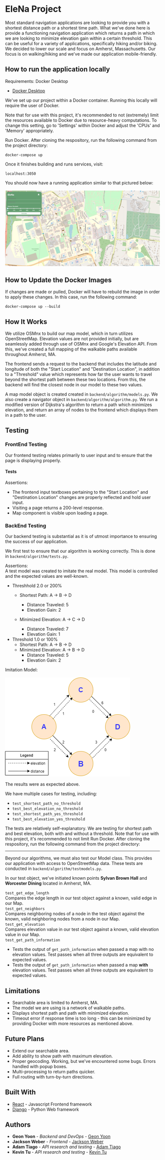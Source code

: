 # EleNa Project

Most standard navigation applications are looking to provide you with a shortest distance path or a shortest time path. What we've done here is provide a functioning navigation application which returns a path in which we are looking to minimize elevation gain within a certain threshold. This can be useful for a variety of applications, specifically hiking and/or biking. We decided to lower our scale and focus on Amherst, Massachusetts. Our focus is on walking/hiking and we've made our application mobile-friendly. 

## How to run the application locally
Requirements: Docker Desktop
* [Docker Desktop](https://www.docker.com/products/docker-desktop)

We've set up our project within a Docker container. Running this locally will require the user of Docker.

Note that for use with this project, it's recommended to not (extremely) limit the resources available to Docker due to resource-heavy computations. To change this setting, go to 'Settings' within Docker and adjust the 'CPUs' and 'Memory' appropriately.

Run Docker. After cloning the respository, run the following command from the project directory:

```
docker-compose up
```
Once it finishes building and runs services, visit: 
```
localhost:3050
```

You should now have a running application similar to that pictured below:<br><br>
![](EleNa_application.PNG)


## How to Update the Docker Images 

If changes are made or pulled, Docker will have to rebuild the image in order to apply these changes. 
In this case, run the following command:

```
docker-compose up --build
```

## How It Works

We utilize OSMnx to build our map model, which in turn utilizes OpenStreetMap. Elevation values are not provided initially, but are seamlessly added through use of OSMnx and Google's Elevation API. From this, we've created a full mapping of the walkable paths available throughout Amherst, MA. 

The frontend sends a request to the backend that includes the latitude and longitude of both the "Start Location" and "Destination Location", in addition to a "Threshold" value which represents how far the user wants to travel beyond the shortest path between these two locations. From this, the backend will find the closest node in our model to these two values.  

A map model object is created created in `backend/algorithm/models.py`. We also create a navigator object in `backend/algorithm/algorithm.py`. We run a modified version of Dijkstra's algorithm to return a path which minimizes elevation, and return an array of nodes to the frontend which displays them in a path to the user. 

## Testing

### FrontEnd Testing
Our frontend testing relates primarily to user input and to ensure that the page is displaying properly. 
#### Tests
Assertions: 
- The frontend input textboxes pertaining to the "Start Location" and "Destination Location" changes are properly reflected and hold user input. 
- Visiting a page returns a 200-level response. 
- Map component is visible upon loading a page.

### BackEnd Testing
Our backend testing is substantial as it is of utmost importance to ensuring the success of our application. 

We first test to ensure that our algorithm is working correctly. This is done in `backend/algorithm/tests.py`.

Assertions:<br>
A test model was created to imitate the real model. This model is controlled and the expected values are well-known. 
- Threshhold 2.0 or 200%
    - Shortest Path: A -> B -> D
        - Distance Traveled: 5
        - Elevation Gain: 2

    - Minimized Elevation: A -> C -> D
        - Distance Traveled: 7
        - Elevation Gain: 1
- Threshold 1.0 or 100%
    - Shortest Path: A -> B -> D
    - Minimized Elevation: A -> B -> D
        - Distance Traveled: 5
        - Elevation Gain: 2

Imitation Model:<br>    
![](imitation-model2.png)

The results were as expected above. 

We have multiple cases for testing, including: 
- `test_shortest_path_no_threshold`
- `test_best_elevation_no_threshold`
- `test_shortest_path_yes_threshold`
- `test_best_elevation_yes_threshold`

The tests are relatively self-explanatory. We are testing for shortest path and best elevation, both with and without a threshold. 
Note that for use with this project, it's recommended to not limit 
Run Docker. After cloning the respository, run the following command from the project directory:

----------------------

Beyond our algorithms, we must also test our Model class. This provides our application with access to OpenStreetMap data. These tests are conducted in `backend/algorithm/testmodels.py`.

In our test object, we've initiated known points **Sylvan Brown Hall** and **Worcester Dining** located in Amherst, MA. 

`test_get_edge_length`<br>
Compares the edge length in our test object against a known, valid edge in our Map.<br>
`test_get_neighbors`<br>
Compares neighboring nodes of a node in the test object against the known, valid neighboring nodes from a node in our Map.<br>
`test_get_elevation`<br>
Compares elevation value in our test object against a known, valid elevation value in our Map.<br>
`test_get_path_information`<br>
- Tests the output of `get_path_information` when passed a map with no elevation values. Test passes when all three outputs are equivalent to expected values. 
- Tests the output of `get_path_information` when passed a map **with** elevation values. Test passes when all three outputs are equivalent to expected values. 

## Limitations
- Searchable area is limited to Amherst, MA. 
- The model we are using is a network of walkable paths. 
- Displays shortest path and path with minimized elevation.
- Timeout error if response time is too long - this can be minimized by providing Docker with more resources as mentioned above.

## Future Plans
- Extend our searchable area.
- Add ability to show path with maximum elevation. 
- Proper geocoding. Working, but we've encountered some bugs. Errors handled with popup boxes.
- Multi-processing to return paths quicker.
- Full routing with turn-by-turn directions. 

## Built With

* [React](https://reactjs.org/) - Javascript Frontend framework
* [Django](https://www.djangoproject.com) - Python Web framework


## Authors

* **Geon Yoon** - *Backend and DevOps* - [Geon Yoon](https://github.com/GeonYoon)
* **Jackson Weber** - *Frontend* - [Jackson Weber](https://github.com/JacksonWeber)
* **Adam Tiago** - *API research and testing* - [Adam Tiago](https://github.com/tiagosaurus)
* **Kevin Tu** - *API research and testing* - [Kevin Tu](https://github.com/kevTu)
